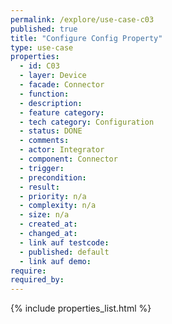 ```yaml
---
permalink: /explore/use-case-c03
published: true
title: "Configure Config Property"
type: use-case
properties:
  - id: C03
  - layer: Device
  - facade: Connector
  - function:
  - description:
  - feature category:
  - tech category: Configuration
  - status: DONE
  - comments:
  - actor: Integrator
  - component: Connector
  - trigger:
  - precondition:
  - result:
  - priority: n/a
  - complexity: n/a
  - size: n/a
  - created_at:
  - changed_at:
  - link auf testcode:
  - published: default
  - link auf demo:
require:
required_by:
---
```


{% include properties_list.html %}
